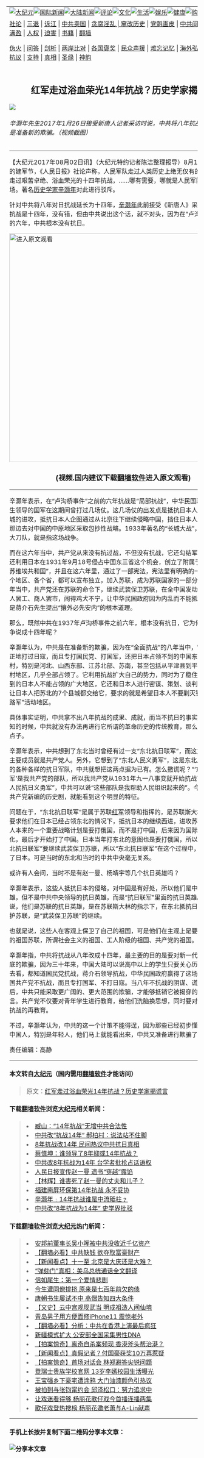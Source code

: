 <a name="1" id="1" target="_blank"></a><span id="1"></span>
<table border="0"><tr><td colspan="2" VALIGN=TOP><a href="https://github.com/asdfgt5/djy/blob/master/gb/nsc413.md#1"><img src="https://raw.githubusercontent.com/asdfgt5/1/master/t/djy/1.jpg" title="大纪元"></a><a href="https://github.com/asdfgt5/djy/blob/master/gb/n24hr.md#1"><img src="https://raw.githubusercontent.com/asdfgt5/1/master/t/djy/3.jpg" title="国际新闻"></a><a href="https://github.com/asdfgt5/djy/blob/master/gb/nsc413.md#1"><img src="https://raw.githubusercontent.com/asdfgt5/1/master/t/djy/4.jpg" title="大陆新闻"></a><a href="https://github.com/asdfgt5/djy/blob/master/gb/news392.md#1"><img src="https://raw.githubusercontent.com/asdfgt5/1/master/t/djy/5.jpg" title="评论"></a><a href="https://github.com/asdfgt5/djy/blob/master/gb/news2007.md#1"><img src="https://raw.githubusercontent.com/asdfgt5/1/master/t/djy/6.jpg" title="文化"></a><a href="https://github.com/asdfgt5/djy/blob/master/gb/news2008.md#1"><img src="https://raw.githubusercontent.com/asdfgt5/1/master/t/djy/7.jpg" title="生活"></a><a href="https://github.com/asdfgt5/djy/blob/master/gb/ncyule.md#1"><img src="https://raw.githubusercontent.com/asdfgt5/1/master/t/djy/8.jpg" title="娱乐"></a><a href="https://github.com/asdfgt5/djy/blob/master/gb/nsc1002.md#1"><img src="https://raw.githubusercontent.com/asdfgt5/1/master/t/djy/9.jpg" title="健康"><a href="https://www.youlucky.com"><img src="https://raw.githubusercontent.com/asdfgt5/1/master/t/djy/10.jpg" title="购物"></a><a href="https://www.supportepoch.org/donation?utm_medium=epochtimes&utm_source=referral&utm_campaign=donate_button_djyhomepage"><img src="https://raw.githubusercontent.com/asdfgt5/1/master/t/djy/12.jpg" title="捐款"></a></td></tr>
<tr><td colspan="2" VALIGN=TOP><a target="_blank" href="https://git.io/fjCRf">社论</a> | <a target="_blank" href="https://github.com/asdfgt5/djy/blob/master/gb/nf5657.md#1">三退</a> | <a target="_blank" href="https://github.com/asdfgt5/djy/blob/master/gb/nf6123.md#1">诉江</a> | <a target="_blank" href="https://github.com/asdfgt5/djy/blob/master/gb/nf1176117.md#1">中共卖国</a> | <a target="_blank" href="https://github.com/asdfgt5/djy/blob/master/gb/nf5773.md#1">贪腐淫乱 | <a target="_blank" href="https://github.com/asdfgt5/djy/blob/master/gb/nf1176115.md#1">窜改历史</a> | <a target="_blank" href="https://github.com/asdfgt5/djy/blob/master/gb/nf1176107.md#1">党魁画皮</a> | <a target="_blank" href="https://github.com/asdfgt5/djy/blob/master/gb/nf1320400.md#1">中共间谍</a> | <a target="_blank" href="https://github.com/asdfgt5/djy/blob/master/gb/nf1176114.md#1">破坏传统</a> | <a target="_blank" href="https://github.com/asdfgt5/djy/blob/master/gb/nf5287.md#1">恶贯满盈</a> | <a target="_blank" href="https://github.com/asdfgt5/djy/blob/master/gb/ncid278.md#1">人权</a> | <a target="_blank" href="https://github.com/asdfgt5/djy/blob/master/gb/nf1176111.md#1">迫害</a> | <a target="_blank" href="https://github.com/asdfgt5/djy/blob/master/gb/nf1235328.md#1">书籍</a> | <a target="_blank" href="https://github.com/asdfgt5/fq/blob/master/README.md?zsrh#1">翻墙</a></p><p><a target="_blank" href="https://github.com/asdfgt5/djy/blob/master/gb/nf5562.md#1">伪火</a> | <a target="_blank" href="https://github.com/asdfgt5/djy/blob/master/gb/nf4378.md#1">问答</a> | <a target="_blank" href="https://github.com/asdfgt5/djy/blob/master/gb/nf5792.md#1">剖析</a> | <a target="_blank" href="https://github.com/asdfgt5/djy/blob/master/gb/nf5735.md#1">两岸比对</a> | <a target="_blank" href="https://github.com/asdfgt5/djy/blob/master/gb/nf6119.md#1">各国褒奖</a> | <a target="_blank" href="https://github.com/asdfgt5/djy/blob/master/gb/nf6120.md#1">民众声援</a> | <a target="_blank" href="https://github.com/asdfgt5/djy/blob/master/gb/nf1188594.md#1">难忘记忆</a> | <a target="_blank" href="https://github.com/asdfgt5/djy/blob/master/gb/nf3180.md#1">海外弘传</a> | <a target="_blank" href="https://github.com/asdfgt5/djy/blob/master/gb/nf5410.md#1">万人上访</a> | <a target="_blank" href="https://github.com/asdfgt5/ntdtv/blob/master/gb/prog1530_1.md#1">和平抗议</a> | <a target="_blank" href="https://github.com/asdfgt5/djy/blob/master/gb/nf4386.md#1">支持</a> | <a target="_blank" href="https://github.com/asdfgt5/djy/blob/master/gb/nf4389.md#1">真相</a> | <a target="_blank" href="https://github.com/asdfgt5/djy/blob/master/gb/nf5790.md#1">圣缘</a> | <a target="_blank" href="https://github.com/asdfgt5/djy/blob/master/gb/nf4786.md#1">神韵</a></td></tr>
<tr><td VALIGN=TOP width="626"><h2 align=center>红军走过浴血荣光14年抗战？历史学家揭谎言</h2>
<img src="http://i.epochtimes.com/assets/uploads/2017/08/p8024321a239838138.jpg" />
<h6>辛灏年先生2017年1月26日接受新唐人记者采访时说，中共将八年抗战改为十四年是准备新的欺骗。（视频截图）
</h6>
<hr>
<p>【大纪元2017年08月02日讯】（大纪元特约记者陈洁整理报导）8月1号是中共所谓的建军节，《人民日报》社论声称，人民军队走过人类历史上绝无仅有的<a href="https://github.com/asdfgt5/djy/blob/master/gb/tag/%E4%B8%87%E9%87%8C%E9%95%BF%E5%BE%81.md">万里长征</a>，走过艰苦卓绝、浴血荣光的十四年抗战，……哪有需要，哪就是人民军队奋战的疆场。著名<a href="https://github.com/asdfgt5/djy/blob/master/gb/tag/%E5%8E%86%E5%8F%B2%E5%AD%A6%E5%AE%B6.md">历史学家</a><a href="https://github.com/asdfgt5/djy/blob/master/gb/tag/%E8%BE%9B%E7%81%8F%E5%B9%B4.md">辛灏年</a>对此进行驳斥。</p>
<p>针对中共将八年对日抗战延长为十四年，<a href="https://github.com/asdfgt5/djy/blob/master/gb/tag/%E8%BE%9B%E7%81%8F%E5%B9%B4.md">辛灏年</a>此前接受《新唐人》采访时表示，说抗战是十四年，没有错，但由中共说出这个话，就不对头，因为在“卢沟桥事件”之前的六年，中共根本没有抗日。</p>
<p><a width="640" b="360" src=""></a><a href="https://git.io/JeGjS"><img width="600" src="https://raw.githubusercontent.com/asdfgt5/djy/master/gb/300/djtsp.jpg" title="进入原文观看"  alt="进入原文观看"></a><h3 align=center>(视频.国内建议下载<a href="https://git.io/JesJV">翻墙软件</a>进入原文观看)</h3><hr><a src="https://www.youtube.com/embed/Q6WoKeDHiAw?feature=oembed" frameborder="0" allowfullscreen></a></p>
<p>辛灏年表示，在“卢沟桥事件”之前的六年抗战是“局部抗战”，中华民国政府蒋介石先生领导的国军在这期间曾打过几场仗。这几场仗的出发点是抵抗日本人对华北、对长城的进攻，抵抗日本人企图通过从北京往下继续侵略中国，挡住日本人从北京向包头那边去对中国的中原地区采取包抄性战略。1933年著名的“长城大战”，所谓大刀歌、大刀队，就是指这场战争。</p>
<p>而在这六年当中，共产党从来没有抗过战，不但没有抗战，它还勾结军阀分裂中国，还利用日本在1931年9月18号侵占中国东三省这个机会，创立了附属于苏联的“中华苏维埃共和国”，并且在这六年里，通过了一部宪法，宪法里有明确的一条，中国的各个地区、各个省，都可以宣布独立，加入苏联，成为苏联国家的一部分。而且在这六年当中，共产党还在苏联的命令下，继续武装保卫苏联，在全中国发动学生罢课、工人罢工、商人罢市，闹得鸡犬不宁，让中华民国政府因为内乱而不能抵抗外侮，这才是蒋介石先生提出“攘外必先安内”的根本道理。</p>
<p>那么，既然中共在1937年卢沟桥事件之前六年，根本没有抗日，它为何要把抗日战争说成十四年呢？</p>
<p>辛灏年认为，中共是在准备新的欺骗，因为在“全面抗战”的八年当中，它不仅没有真正地打过日寇，而且专打国民党、打国军，还把日本占领不到的中国东部的广大乡村，特别是河北、山西东部、江苏北部、苏南，甚至包括从平津县到平汉线东部的农村地区，几乎全部占领了。它利用抗战扩大自己的势力，同时为了稳住自己已经抢夺到的日本人不能占领的广大地区，它还和日本人进行密谋、策划、谈判条约，甚至能让日本人把苏北的7个县城都交给它，要求的就是希望日本人不要剿灭铁路沿线的“八路军”活动地区。</p>
<p>具体事实证明，中共拿不出八年抗战的成果、成就，而当不抗日的事实逐渐被众人皆知的时候，中共就没有办法再进行它所谓的革命历史的传统教育，那么，它只能够想点子。</p>
<p>辛灏年表示，中共想到了东北当时曾经有过一支“东北抗日联军”，而这支抗日联军的主要成员就是共产党人。另外，它想到了“东北人民义勇军”，这是东北人民自己组织的各种各样的抗日军队，中共就想把这两点据为已有。怎么撒谎呢？“‘东北抗日联军’是我共产党的部队，所以我共产党从1931年九一八事变就开始抗战了。”至于“东北人民抗日义勇军”，中共可以说“这些部队是我帮助人民组织起来的”。今天只要看一看共产党新编的历史剧，就能看到这个明显的特征。</p>
<p>问题在于，“东北抗日联军”是属于苏联<a href="https://github.com/asdfgt5/djy/blob/master/gb/tag/%E7%BA%A2%E5%86%9B.md">红军</a>领导和指挥的，是苏联斯大林和苏联红军要求他们在日本已经占领东北的情况下，抵抗日本的继续西进，进攻苏俄。因为日本人本来的一个重要战略计划是要打俄国，而不是打中国，后来因为国际形势整个的变化，最后才开始打了中国。日本当年打东北的意图也是要打俄国，所以苏联就命令“东北抗日联军”要继续武装保卫苏联，所以“东北抗日联军”在这个过程中，是真正的抵抗了日本。可是当时的东北和当时的中共中央毫无关系。</p>
<p>或许有人会问，当时不是有赵一曼、杨靖宇等几个抗日英雄吗？</p>
<p>辛灏年表示，这些人抵抗日本的侵略，对中国是有好处，所以他们是中国人的抗日英雄，但不是中共中央领导的抗日英雄，而是“抗日联军”里面的抗日英雄。更准确地说，他们是苏联的抗日英雄，是在苏联斯大林的指示下，在东北抵抗日本的侵略，保护苏联，是“武装保卫苏联”的继续。</p>
<p>也就是说，这些人在客观上保卫了自己的祖国，可是他们在主观上是要保卫他们真正的祖国苏联，所谓社会主义的祖国、工人阶级的祖国、共产党的祖国。</p>
<p>辛灏年指，中共将抗战从八年改成十四年，最主要的目的是要对新一代的青年进行彻底的欺骗，因为三十年来，中国大陆可以说高中以上的学生只要关心历史，只要上网去看，都知道国民党抗战，蒋介石领导抗战，中华民国政府赢得了这场抗日战争，中国共产党不抗战，而且专打国军、不打日寇。当八年不抗战的阴谋、谎言被揭露之后，中共只能采取更广阔的、更大范围的欺骗，才能够抵销它被揭穿的那一部分谎言。共产党不仅要对青年学生进行教育，给他们洗脑换思想，同时要对整个社会进行抗战的再教育。</p>
<p>不过，辛灏年认为，中共的这一个计策不能得逞，因为那些已经初步懂得一些历史的中国人，特别是年轻人，他们马上就能看出来，中共又准备进行欺骗了。#</p>
<p>责任编辑：高静</p>
<hr>

#### 本文转自<a href="http://www.epochtimes.com">大纪元</a>（国内需用<a href="https://git.io/JesJV">翻墙软件</a>才能访问）
> 原文：<a href="http://www.epochtimes.com/gb/17/8/2/n9488527.htm">红军走过浴血荣光14年抗战？历史学家揭谎言</a>
#### 下载<a href="https://git.io/JesJV">翻墙软件</a>浏览<a href="http://www.epochtimes.com">大纪元</a>相关新闻：
> <li><a href="http://www.epochtimes.com/gb/17/1/13/n8698081.htm">臧山：“14年抗战”无增中共合法性</a></li>
> <li><a href="http://www.epochtimes.com/gb/17/1/12/n8695674.htm">中共改“抗战14年” 郝柏村：说法站不住脚</a></li>
> <li><a href="http://www.epochtimes.com/gb/17/1/10/n8690028.htm">8年抗战改14年 民间热议中共抗日真相</a></li>
> <li><a href="http://www.epochtimes.com/gb/17/1/11/n8690444.htm">蔡慎坤：谁领导了8年抑或14年抗战？</a></li>
> <li><a href="http://www.epochtimes.com/gb/17/1/10/n8688199.htm">中共改8年抗战为14年 台学者批抢占话语权</a></li>
> <li><a href="http://www.epochtimes.com/gb/13/8/3/n3932580.htm">人民日报宣传赵一曼 遗书“穿越”露馅</a></li>
> <li><a href="http://www.epochtimes.com/gb/13/5/26/n3879467.htm">【林辉】谁害死了赵一曼的丈夫和儿子？</a></li>
> <li><a href="http://www.epochtimes.com/gb/9/10/29/n2705242.htm">福建南屏环保第14年抗战 永不妥协</a></li>
> <li><a href="http://www.epochtimes.com/gb/5/8/22/n1026629.htm">辛灏年﹕14年抗战谁是中流砥柱﹖</a></li>
> <li><a href="https://github.com/asdfgt5/djy/blob/master/gb/17/1/30/n8761308.md">中共改“8年抗战为14年” 史学界批驳</a></li>

#### 下载<a href="https://git.io/JesJV">翻墙软件</a>浏览<a href="http://www.epochtimes.com">大纪元</a>热门新闻：
> <li><a href="http://www.epochtimes.com/gb/19/9/26/n11547317.htm">安邦前董事长吴小晖被中共没收近千亿资产</a></li>
> <li><a href="http://www.epochtimes.com/gb/19/9/25/n11546931.htm">【翻墙必看】中共缺钱 欲夺取富豪财产</a></li>
> <li><a href="http://www.epochtimes.com/gb/19/9/26/n11548856.htm">【新闻看点】十一至 北京是大庆还是大难？</a></li>
> <li><a href="http://www.epochtimes.com/gb/19/9/26/n11547303.htm">“弹劾门”真相：美乌总统通话全文翻译</a></li>
> <li><a href="http://www.epochtimes.com/gb/12/4/16/n3566971.htm">信如尾生：第一个爱情悲剧</a></li>
> <li><a href="http://www.epochtimes.com/gb/15/9/3/n4519621.htm">今生遭同僚排挤 原来是七百年前欠的债</a></li>
> <li><a href="http://www.epochtimes.com/gb/19/9/20/n11534314.htm">唐朝书生屡试不中 高僧告知四大条件</a></li>
> <li><a href="http://www.epochtimes.com/gb/16/7/1/n8056353.htm">【文史】云中宫观现武当 明成祖造人间仙境</a></li>
> <li><a href="http://www.epochtimes.com/gb/19/9/25/n11546708.htm">青岛男子用方便面修iPhone11 震惊老外</a></li>
> <li><a href="http://www.epochtimes.com/gb/19/9/25/n11545125.htm">【翻墙必看】分析：中共在香港上演最后疯狂</a></li>
> <li><a href="http://www.epochtimes.com/gb/19/9/25/n11546501.htm">新疆模式扩大 公安部全国采集男性DNA</a></li>
> <li><a href="http://www.epochtimes.com/gb/19/9/25/n11544688.htm">【拍案惊奇】离奇自杀案频现 香港斧头帮治港？</a></li>
> <li><a href="http://www.epochtimes.com/gb/19/9/23/n11541603.htm">【新闻看点】真假记者？付国豪获奖10万再惹疑</a></li>
> <li><a href="http://www.epochtimes.com/gb/19/9/27/n11549383.htm">【拍案惊奇】首场对话会 林郑避答尖锐问题</a></li>
> <li><a href="http://www.epochtimes.com/gb/19/9/24/n11544222.htm">登瑞士贵族学校官网 13岁李嫣校园生活曝光</a></li>
> <li><a href="http://www.epochtimes.com/gb/19/9/24/n11544375.htm">王宝强乡下豪宅遭涂鸦 大门油漆颜色引热议</a></li>
> <li><a href="http://www.epochtimes.com/gb/19/9/25/n11545153.htm">被拍到与张钧甯约会 邱泽松口：努力追求中</a></li>
> <li><a href="http://www.epochtimes.com/gb/19/9/24/n11542872.htm">让戏迷看得够 杨丽花歌仔戏今首播连播两集</a></li>
> <li><a href="http://www.epochtimes.com/gb/19/9/25/n11545320.htm">歌仔戏登热搜榜 杨丽花邀老萧与A-Lin献声</a></li>
<hr>

#### 手机上长按并复制下面二维码分享本文章：<br><br><img src="http://www.hehaibao.com/qr/index.php?m=1&e=L&p=10&t=&d=https://github.com/asdfgt5/djy/blob/master/gb/17/8/2/n9488527.md%231" title="分享本文章"></td><td VALIGN=TOP><a href="https://github.com/asdfgt5/djy/blob/master/gb/16/1/21/n4622075.md?dfh#1" target="_blank"><img src="https://raw.githubusercontent.com/asdfgt5/djy/master/gb/300/wei-f1.jpg" title="中共的伪火骗局"  alt="中共的伪火骗局"></a><br><a href="https://github.com/asdfgt5/yh/blob/master/README.md?dfh#1" target="_blank"><img src="https://raw.githubusercontent.com/asdfgt5/djy/master/gb/300/yong-h.jpg" title="永恒的见证"  alt="永恒的见证"></a><br><a href="https://github.com/asdfgt5/djy/blob/master/gb/13/9/29/n3974789.md?dfh#1" target="_blank"><img src="https://raw.githubusercontent.com/asdfgt5/djy/master/gb/300/shang-lnz.jpg" title="善良女子被中共投男牢"  alt="善良女子被中共投男牢"></a><br><a href="https://github.com/asdfgt5/djy/blob/master/gb/16/3/16/n4663449.md?dfh#1" target="_blank"><img src="https://raw.githubusercontent.com/asdfgt5/djy/master/gb/300/huo-z3.jpg" title="警卫目击活摘器官"  alt="警卫目击活摘器官"></a><br><a href="https://github.com/asdfgt5/djy/blob/master/gb/16/8/7/n8177641.md?dfh#1" target="_blank"><img src="https://raw.githubusercontent.com/asdfgt5/djy/master/gb/300/huo-z4.jpg" title="证人描述活摘恐怖"  alt="证人描述活摘恐怖"></a><br><a href="https://github.com/asdfgt5/djy/blob/master/gb/10/4/19/n2881569.md?dfh#1" target="_blank"><img src="https://raw.githubusercontent.com/asdfgt5/djy/master/gb/300/huo-z1.jpg" title="揭开活摘器官黑幕"  alt="揭开活摘器官黑幕"></a><br><a href="https://github.com/asdfgt5/djy/blob/master/gb/10/11/7/n3077476.md?dfh#1" target="_blank"><img src="https://raw.githubusercontent.com/asdfgt5/djy/master/gb/300/ma-ks.jpg" title="马克思的成魔之路"  alt="马克思的成魔之路"></a><br><a href="https://github.com/asdfgt5/djy/blob/master/gb/14/6/9/n4173977.md?dfh#1" target="_blank"><img src="https://raw.githubusercontent.com/asdfgt5/djy/master/gb/300/chang-zs.jpg" title="藏字石 蕴天机"  alt="藏字石 蕴天机"></a><br><a href="https://github.com/asdfgt5/djy/blob/master/gb/18/5/10/n10381511.md?dfh#1" target="_blank"><img src="https://raw.githubusercontent.com/asdfgt5/djy/master/gb/300/st1.jpg" title="关注3亿人三退"  alt="关注3亿人三退"></a><br><a href="https://github.com/asdfgt5/djy/blob/master/gb/18/3/21/n10237682.md?dfh#1" target="_blank"><img src="https://raw.githubusercontent.com/asdfgt5/djy/master/gb/300/jie-t.jpg" title="解体中共复兴中华"  alt="解体中共复兴中华"></a><br><a href="https://github.com/asdfgt5/djy/blob/master/gb/9/2/9/n2422991.md?dfh#1" target="_blank"><img src="https://raw.githubusercontent.com/asdfgt5/djy/master/gb/300/gao-zs.jpg" title="中共迫害良心律师"  alt="中共迫害良心律师"></a><br><a href="https://github.com/asdfgt5/djy/blob/master/gb/18/12/9/n10900044.md?dfh#1" target="_blank"><img src="https://raw.githubusercontent.com/asdfgt5/djy/master/gb/300/sj1.jpg" title="303万人举报江泽民"  alt="303万人举报江泽民"></a><br><a href="https://github.com/asdfgt5/djy/blob/master/gb/18/8/28/n10672014.md?dfh#1" target="_blank"><img src="https://raw.githubusercontent.com/asdfgt5/djy/master/gb/300/sj2.jpg" title="这些官员为何起诉江泽民"  alt="这些官员为何起诉江泽民"></a><br><a href="https://github.com/asdfgt5/djy/blob/master/gb/8/12/18/n2367165.md?dfh#1" target="_blank"><img src="https://raw.githubusercontent.com/asdfgt5/djy/master/gb/300/liangan.jpg" title="海峡两岸的强烈对比"  alt="海峡两岸的强烈对比"></a><br><a href="https://github.com/asdfgt5/djy/blob/master/gb/15/5/5/n4427238.md?dfh#1" target="_blank"><img src="https://raw.githubusercontent.com/asdfgt5/djy/master/gb/300/jia-ndzl.jpg" title="加拿大总理的贺信"  alt="加拿大总理的贺信"></a><br><a href="https://github.com/asdfgt5/djy/blob/master/gb/11/6/17/n3289382.md?dfh#1" target="_blank"><img src="https://raw.githubusercontent.com/asdfgt5/djy/master/gb/300/xiao-wd.jpg" title="探寻真相兼听则明"  alt="探寻真相兼听则明"></a><br><a href="https://github.com/asdfgt5/djy/blob/master/gb/18/10/27/n10812623.md?dfh#1" target="_blank"><img src="https://raw.githubusercontent.com/asdfgt5/djy/master/gb/300/yindu.jpg" title="印度媒体报道东方"  alt="印度媒体报道东方"></a><br><a href="https://github.com/asdfgt5/djy/blob/master/gb/18/6/9/n10469652.md?dfh#1" target="_blank"><img src="https://raw.githubusercontent.com/asdfgt5/djy/master/gb/300/xie-j.jpg" title="不一样的海外校园"  alt="不一样的海外校园"></a><br><a href="https://github.com/asdfgt5/djy/blob/master/gb/7/4/5/n1669415.md?dfh#1" target="_blank"><img src="https://raw.githubusercontent.com/asdfgt5/djy/master/gb/300/li-up.jpg" title="从大师到徒弟的传奇"  alt="从大师到徒弟的传奇"></a><br><a href="https://github.com/asdfgt5/djy/blob/master/gb/17/5/26/n9191512.md?dfh#1" target="_blank"><img src="https://raw.githubusercontent.com/asdfgt5/djy/master/gb/300/zfl2.jpg" title="亿万人与东方一本奇书"  alt="亿万人与东方一本奇书"></a><br><a href="https://github.com/asdfgt5/djy/blob/master/gb/13/11/27/n4020290.md?dfh#1" target="_blank"><img src="https://raw.githubusercontent.com/asdfgt5/djy/master/gb/300/zhen-h.jpg" title="大陆见不到的震撼场面"  alt="大陆见不到的震撼场面"></a><br><a href="https://github.com/asdfgt5/djy/blob/master/gb/15/7/17/n4482910.md?dfh#1" target="_blank"><img src="https://raw.githubusercontent.com/asdfgt5/djy/master/gb/300/dalu-sk.jpg" title="人心向善 大陆当初盛况"  alt="人心向善 大陆当初盛况"></a><br><a href="https://github.com/asdfgt5/djy/blob/master/gb/9/10/15/n2689419.md?dfh#1" target="_blank"><img src="https://raw.githubusercontent.com/asdfgt5/djy/master/gb/300/zfl1.jpg" title="追寻真理 这书讲什么"  alt="追寻真理 这书讲什么"></a><br><a href="https://github.com/asdfgt5/fq/blob/master/README.md?dfh#1" target="_blank"><img src="https://raw.githubusercontent.com/asdfgt5/djy/master/gb/300/fq1.jpg" title="下载免费翻墙软件"  alt="下载免费翻墙软件"></a><br></td></tr></table>
